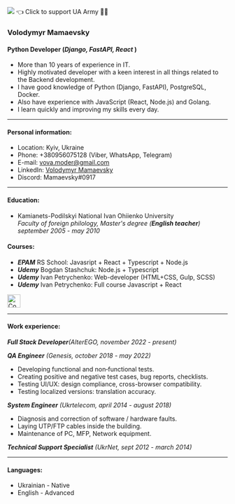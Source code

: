 <a href="https://u8views.com/github/VolodymyrMamaevsky"><img src="https://u8views.com/api/v1/github/profiles/92807271/views/day-week-month-total-count.svg"></a> 👈  Click to support UA Army 💙💛
### Volodymyr Mamaevsky  
#### Python Developer (***Django, FastAPI, React*** )
- More than 10 years of experience in IT.
- Highly motivated developer with a keen interest in all things related to the Backend development. 
- I have good knowledge of Python (Django, FastAPI), PostgreSQL, Docker. 
- Also have experience with JavaScript (React, Node.js) and Golang. 
- I learn quickly and improving my skills every day.
---
#### Personal information:

- Location: Kyiv, Ukraine
- Phone: +380956075128 (Viber, WhatsApp, Telegram)
- E-mail: vova.moder@gmail.com
- LinkedIn: [Volodymyr Mamaevsky](https://www.linkedin.com/in/volodymyr-mamaevsky-ab8381208/)
- Discord: Mamaevsky#0917

---
#### Education:

- Kamianets-Podilskyi National Ivan Ohiienko University  
*Faculty of foreign philology, Master's degree (***English teacher***)*  
*september 2005 - may 2010*

#### Courses:
- ***EPAM*** RS School: Javasript + React + Typescript + Node.js
- ***Udemy*** Bogdan Stashchuk: Node.js + Typescript
- ***Udemy*** Ivan Petrychenko: Web-developer (HTML+CSS, Gulp, SCSS)
- ***Udemy*** Ivan Petrychenko: Full course Javascript + React


<a href="https://www.codewars.com/users/VolodymyrMamaevsky">
  <img height=30 alt="Codewars" src="https://www.codewars.com/users/VolodymyrMamaevsky/badges/large?logo=false"/>
</a> 

---
#### Work experience:

***Full Stack Developer**(AlterEGO, november 2022 - present)*

***QA Engineer** (Genesis, october 2018 - may 2022)*
- Developing functional and non‑functional tests.
- Creating positive and negative test cases, bug reports, checklists.
- Testing UI/UX: design compliance, cross-browser compatibility.
- Testing localized versions: translation accuracy.  
 
***System Engineer** (Ukrtelecom, april 2014 - august 2018)*
- Diagnosis and correction of software / hardware faults.
- Laying UTP/FTP cables inside the building.
- Maintenance of PC, MFP, Network equipment.

***Technical Support Specialist** (UkrNet, sept 2012 - march 2014)*

---
#### Languages:

- Ukrainian - Native
- English - Advanced

